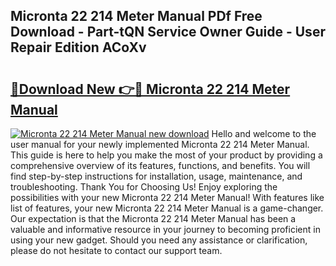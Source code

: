 ## Micronta 22 214 Meter Manual PDf Free Download - Part-tQN Service Owner Guide - User Repair Edition ACoXv

# <h2><a href="http://bc77651.oget.top/?id=Micronta+22+214+Meter+Manual">🔗Download New 👉🔴 Micronta 22 214 Meter Manual</a></h2>

[![Micronta 22 214 Meter Manual new download](https://i.imgur.com/5g1atiW.png)](http://bc77651.oget.top/?id=Micronta+22+214+Meter+Manual)
Hello and welcome to the user manual for your newly implemented Micronta 22 214 Meter Manual. This guide is here to help you make the most of your product by providing a comprehensive overview of its features, functions, and benefits. You will find step-by-step instructions for installation, usage, maintenance, and troubleshooting. Thank You for Choosing Us! Enjoy exploring the possibilities with your new Micronta 22 214 Meter Manual! With features like list of features, your new Micronta 22 214 Meter Manual is a game-changer. Our expectation is that the Micronta 22 214 Meter Manual has been a valuable and informative resource in your journey to becoming proficient in using your new gadget. Should you need any assistance or clarification, please do not hesitate to contact our support team.
